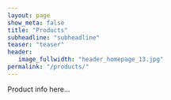 ```yaml
---
layout: page
show_meta: false
title: "Products"
subheadline: "subheadline"
teaser: "teaser"
header:
   image_fullwidth: "header_homepage_13.jpg"
permalink: "/products/"
---
```


Product info here...
